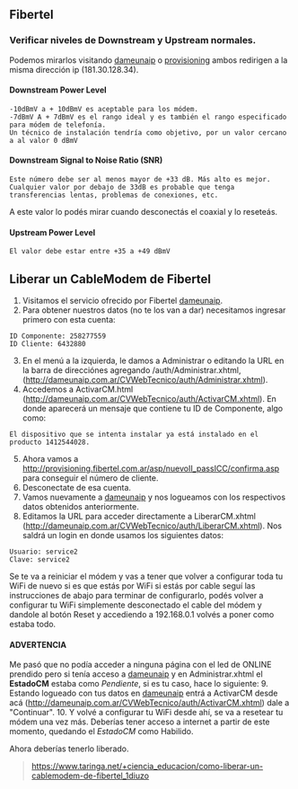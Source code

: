 ## Fibertel

### Verificar niveles de Downstream y Upstream normales.
Podemos mirarlos visitando [dameunaip](http://dameunaip.com.ar) o [provisioning](http://provisioning.fibertel.com.ar/) ambos redirigen a la misma dirección ip (181.30.128.34).
#### Downstream Power Level
```
-10dBmV a + 10dBmV es aceptable para los módem.   
-7dBmV A + 7dBmV es el rango ideal y es también el rango especificado para módem de telefonía.   
Un técnico de instalación tendría como objetivo, por un valor cercano a al valor 0 dBmV
```
#### Downstream Signal to Noise Ratio (SNR)
```
Este número debe ser al menos mayor de +33 dB. Más alto es mejor.     
Cualquier valor por debajo de 33dB es probable que tenga transferencias lentas, problemas de conexiones, etc.
```
A este valor lo podés mirar cuando desconectás el coaxial y lo reseteás.
#### Upstream Power Level
```
El valor debe estar entre +35 a +49 dBmV
```

## Liberar un CableModem de Fibertel

1. Visitamos el servicio ofrecido por Fibertel [dameunaip](http://dameunaip.com.ar).
2. Para obtener nuestros datos (no te los van a dar) necesitamos ingresar primero con esta cuenta:
```
ID Componente: 258277559     
ID Cliente: 6432880
```
3. En el menú a la izquierda, le damos a Administrar o editando la URL en la barra de direcciónes agregando /auth/Administrar.xhtml, (http://dameunaip.com.ar/CVWebTecnico/auth/Administrar.xhtml).
4. Accedemos a ActivarCM.html (http://dameunaip.com.ar/CVWebTecnico/auth/ActivarCM.xhtml).
En donde aparecerá un mensaje que contiene tu ID de Componente, algo como:
```
El dispositivo que se intenta instalar ya está instalado en el producto 1412544028.
```
5. Ahora vamos a http://provisioning.fibertel.com.ar/asp/nuevoII_passICC/confirma.asp para
conseguir el número de cliente.
6. Desconectate de esa cuenta.
7. Vamos nuevamente a [dameunaip](http://dameunaip.com.ar) y nos logueamos con los respectivos datos
obtenidos anteriormente.
8. Editamos la URL para acceder directamente a LiberarCM.xhtml (http://dameunaip.com.ar/CVWebTecnico/auth/LiberarCM.xhtml).
Nos saldrá un login en donde usamos los siguientes datos:
```
Usuario: service2  
Clave: service2 
```
Se te va a reiniciar el módem y vas a tener que volver a configurar toda tu WiFi de nuevo si es que estás por WiFi si estás por cable seguí las instrucciones de abajo para terminar de configurarlo,
podés volver a configurar tu WiFi simplemente desconectado el cable del módem y dandole al botón Reset 
y accediendo a 192.168.0.1 volvés a poner como
estaba todo.  
#### ADVERTENCIA
Me pasó que no podía acceder a ninguna página con el led de ONLINE prendido pero si tenía acceso a [dameunaip](http://dameunaip.com.ar) y en Administrar.xhtml el **EstadoCM** estaba como _Pendiente_, si es tu caso, hace lo siguiente:
9. Estando logueado con tus datos en [dameunaip](http://dameunaip.com.ar) entrá a ActivarCM desde acá (http://dameunaip.com.ar/CVWebTecnico/auth/ActivarCM.xhtml) dale a "Continuar".
10. Y volvé a configurar tu WiFi desde ahí, se va a resetear tu módem una vez más.
Deberías tener acceso a internet a partir de este momento, quedando el *EstadoCM* como Habilido.

Ahora deberías tenerlo liberado.
> https://www.taringa.net/+ciencia_educacion/como-liberar-un-cablemodem-de-fibertel_1diuzo
